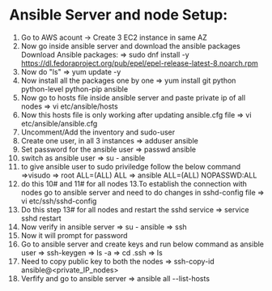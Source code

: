 Ansible Server and node Setup:
================================
1. Go to AWS acount -> Create 3 EC2 instance in same AZ
2. Now go inside ansible server and download the ansible packages
Download Ansible packages:
=> sudo dnf install -y https://dl.fedoraproject.org/pub/epel/epel-release-latest-8.noarch.rpm
3. Now do "ls"
=> yum update -y
4. Now install all the packages one by one
=> yum install git python python-level python-pip ansible
5. Now go to hosts file inside ansible server and paste private ip of all nodes
=> vi etc/ansible/hosts
6. Now this hosts file is only working after updating ansible.cfg file
=> vi etc/ansible/ansible.cfg
7. Uncomment/Add the inventory and sudo-user
8. Create one user, in all 3 instances 
=> adduser ansible
9. Set password for the ansible user
=> passwd ansible
10. switch as ansible user
=> su - ansible
11. to give ansible user to sudo priviledge follow the below command
=>visudo
=> root       ALL=(ALL)       ALL
=> ansible    ALL=(ALL)       NOPASSWD:ALL
12. do this 10# and 11# for all nodes
13.To establish the connection with nodes  go to ansible server and need to do changes in sshd-config file
=> vi etc/ssh/sshd-config
14. Do this step 13# for all nodes and restart the sshd service
=> service sshd restart
15. Now verify in ansible server 
=> su - ansible
=> ssh <ip address>
16. Now it will prompt for password
17. Go to ansible server and create keys and run below command as ansible user
=> ssh-keygen
=> ls -a
=> cd .ssh
=> ls
18. Need to copy public key to both the nodes
=> ssh-copy-id ansible@<private_IP_nodes>
19. Verfify and go to ansible server 
=> ansible all --list-hosts
